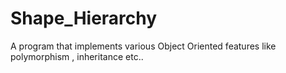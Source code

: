 # Shape_Hierarchy
A program that implements various Object Oriented features like polymorphism , inheritance etc..
